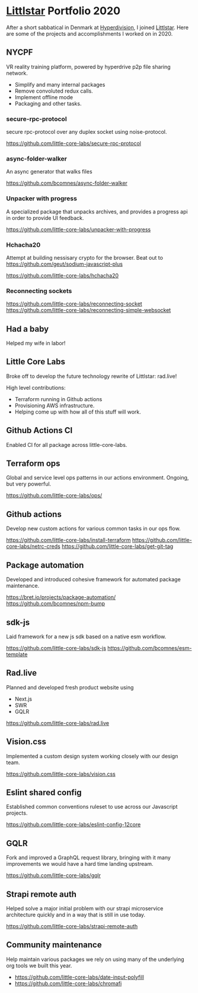 # [Littlstar][ls] Portfolio 2020

After a short sabbatical in Denmark at [Hyperdivision](https://hyperdivision.dk), I joined [Littlstar][ls].  Here are some of the projects and accomplishments I worked on in 2020.

## NYCPF

VR reality training platform, powered by hyperdrive p2p file sharing network.

- Simplify and many internal packages
- Remove convoluted redux calls.
- Implement offline mode
- Packaging and other tasks.


### secure-rpc-protocol

secure rpc-protocol over any duplex socket using noise-protocol.

https://github.com/little-core-labs/secure-rpc-protocol

### async-folder-walker

An async generator that walks files

https://github.com/bcomnes/async-folder-walker


### Unpacker with progress

A specialized package that unpacks archives, and provides a progress api in order to provide UI feedback.

https://github.com/little-core-labs/unpacker-with-progress

### Hchacha20

Attempt at building nessisary crypto for the browser. Beat out to https://github.com/geut/sodium-javascript-plus

https://github.com/little-core-labs/hchacha20

### Reconnecting sockets

https://github.com/little-core-labs/reconnecting-socket
https://github.com/little-core-labs/reconnecting-simple-websocket

## Had a baby

Helped my wife in labor!

## Little Core Labs

Broke off to develop the future technology rewrite of Littlstar: rad.live!

High level contributions:

- Terraform running in Github actions
- Provisioning AWS infrastructure.
- Helping come up with how all of this stuff will work.

## Github Actions CI

Enabled CI for all package across little-core-labs.

## Terraform ops

Global and service level ops patterns in our actions environment.  Ongoing, but very powerful.

https://github.com/little-core-labs/ops/

## Github actions

Develop new custom actions for various common tasks in our ops flow.

https://github.com/little-core-labs/install-terraform
https://github.com/little-core-labs/netrc-creds
https://github.com/little-core-labs/get-git-tag

## Package automation

Developed and introduced cohesive framework for automated package maintenance.

https://bret.io/projects/package-automation/
https://github.com/bcomnes/npm-bump

## sdk-js

Laid framework for a new js sdk based on a native esm workflow.

https://github.com/little-core-labs/sdk-js
https://github.com/bcomnes/esm-template

## Rad.live

Planned and developed fresh product website using

- Next.js
- SWR
- GQLR

https://github.com/little-core-labs/rad.live

## Vision.css

Implemented a custom design system working closely with our design team.

https://github.com/little-core-labs/vision.css

## Eslint shared config

Established common conventions ruleset to use across our Javascript projects.

https://github.com/little-core-labs/eslint-config-12core

## GQLR

Fork and improved a GraphQL request library, bringing with it many improvements we would have a hard time landing upstream.

https://github.com/little-core-labs/gqlr

## Strapi remote auth

Helped solve a major initial problem with our strapi microservice architecture quickly and in a way that is still in use today.

https://github.com/little-core-labs/strapi-remote-auth

## Community maintenance

Help maintain various packages we rely on using many of the underlying org tools we built this year.

- https://github.com/little-core-labs/date-input-polyfill
- https://github.com/little-core-labs/chromafi


[ls]: https://littlstar.info
